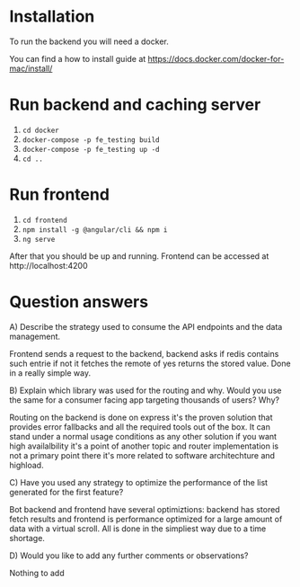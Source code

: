# Installation 

To run the backend you will need a docker. 

You can find a how to install guide at https://docs.docker.com/docker-for-mac/install/

# Run backend and caching server

1) `cd docker`
2) `docker-compose -p fe_testing build`
3) `docker-compose -p fe_testing up -d`
4) `cd ..`

# Run frontend

1) `cd frontend`
2) `npm install -g @angular/cli && npm i`
3) `ng serve`

After that you should be up and running. Frontend can be accessed at http://localhost:4200

# Question answers

A) Describe the strategy used to consume the API endpoints and the data management.

Frontend sends a request to the backend, backend asks if redis contains such entrie if not it fetches the remote of yes returns the stored value. Done in a really simple way.

B) Explain which library was used for the routing and why. Would you use the same for a consumer facing app targeting thousands of users? Why?

Routing on the backend is done on express it's the proven solution that provides error fallbacks and all the required tools out of the box. It can stand under a normal usage conditions as any other solution if you want high availalbility it's a point of another topic and router implementation is not a primary point there it's more related to software architechture and highload.

C) Have you used any strategy to optimize the performance of the list generated for the first feature?

Bot backend and frontend have several optimiztions: backend has stored fetch results and frontend is performance optimized for a large amount of data with a virtual scroll. All is done in the simpliest way due to a time shortage.

D) Would you like to add any further comments or observations?

Nothing to add